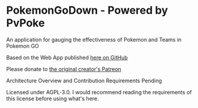 # PokemonGoDown - Powered by PvPoke
An application for gauging the effectiveness of Pokemon and Teams in Pokemon GO

Based on the Web App published [here on GitHub](https://github.com/pvpoke/pvpoke)

Please donate to [the original creator's Patreon](https://www.patreon.com/user?u=16528512)

Architecture Overview and Contribution Requirements Pending

Licensed under AGPL-3.0. I would recommend reading the requirements of this license before using what's here.
